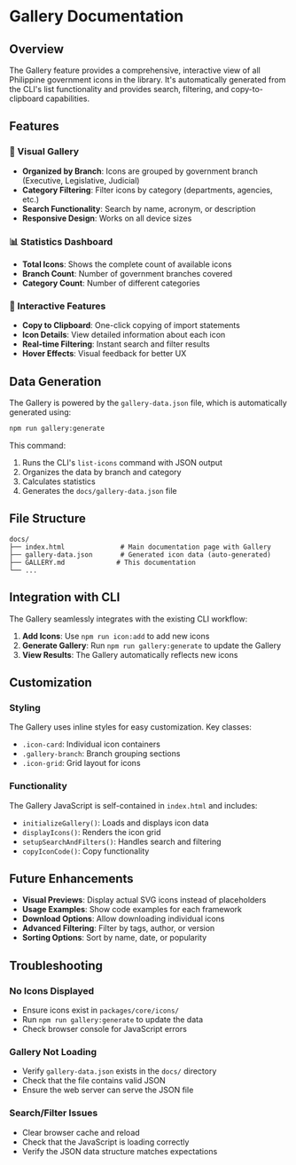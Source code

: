 # Gallery Documentation

## Overview

The Gallery feature provides a comprehensive, interactive view of all Philippine government icons in the library. It's automatically generated from the CLI's list functionality and provides search, filtering, and copy-to-clipboard capabilities.

## Features

### 🎨 Visual Gallery
- **Organized by Branch**: Icons are grouped by government branch (Executive, Legislative, Judicial)
- **Category Filtering**: Filter icons by category (departments, agencies, etc.)
- **Search Functionality**: Search by name, acronym, or description
- **Responsive Design**: Works on all device sizes

### 📊 Statistics Dashboard
- **Total Icons**: Shows the complete count of available icons
- **Branch Count**: Number of government branches covered
- **Category Count**: Number of different categories

### 🔧 Interactive Features
- **Copy to Clipboard**: One-click copying of import statements
- **Icon Details**: View detailed information about each icon
- **Real-time Filtering**: Instant search and filter results
- **Hover Effects**: Visual feedback for better UX

## Data Generation

The Gallery is powered by the `gallery-data.json` file, which is automatically generated using:

```bash
npm run gallery:generate
```

This command:
1. Runs the CLI's `list-icons` command with JSON output
2. Organizes the data by branch and category
3. Calculates statistics
4. Generates the `docs/gallery-data.json` file

## File Structure

```
docs/
├── index.html              # Main documentation page with Gallery
├── gallery-data.json       # Generated icon data (auto-generated)
├── GALLERY.md             # This documentation
└── ...
```

## Integration with CLI

The Gallery seamlessly integrates with the existing CLI workflow:

1. **Add Icons**: Use `npm run icon:add` to add new icons
2. **Generate Gallery**: Run `npm run gallery:generate` to update the Gallery
3. **View Results**: The Gallery automatically reflects new icons

## Customization

### Styling
The Gallery uses inline styles for easy customization. Key classes:
- `.icon-card`: Individual icon containers
- `.gallery-branch`: Branch grouping sections
- `.icon-grid`: Grid layout for icons

### Functionality
The Gallery JavaScript is self-contained in `index.html` and includes:
- `initializeGallery()`: Loads and displays icon data
- `displayIcons()`: Renders the icon grid
- `setupSearchAndFilters()`: Handles search and filtering
- `copyIconCode()`: Copy functionality

## Future Enhancements

- **Visual Previews**: Display actual SVG icons instead of placeholders
- **Usage Examples**: Show code examples for each framework
- **Download Options**: Allow downloading individual icons
- **Advanced Filtering**: Filter by tags, author, or version
- **Sorting Options**: Sort by name, date, or popularity

## Troubleshooting

### No Icons Displayed
- Ensure icons exist in `packages/core/icons/`
- Run `npm run gallery:generate` to update the data
- Check browser console for JavaScript errors

### Gallery Not Loading
- Verify `gallery-data.json` exists in the `docs/` directory
- Check that the file contains valid JSON
- Ensure the web server can serve the JSON file

### Search/Filter Issues
- Clear browser cache and reload
- Check that the JavaScript is loading correctly
- Verify the JSON data structure matches expectations
